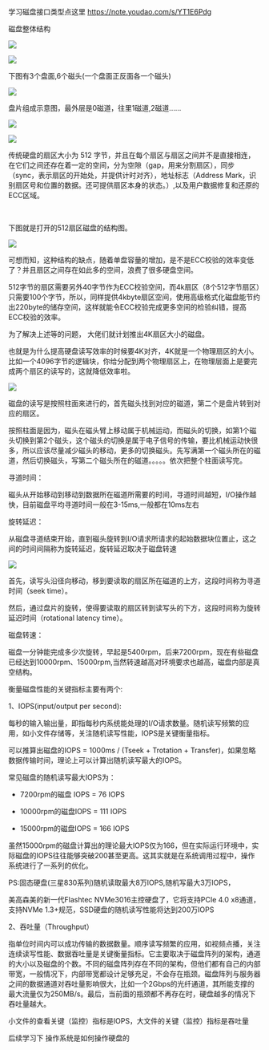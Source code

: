 学习磁盘接口类型点这里 https://note.youdao.com/s/YT1E6Pdg



磁盘整体结构

![](https://gitee.com/hxc8/images3/raw/master/img/202407172245067.jpg)



![](https://gitee.com/hxc8/images3/raw/master/img/202407172245603.jpg)



下图有3个盘面,6个磁头(一个盘面正反面各一个磁头)

![](https://gitee.com/hxc8/images3/raw/master/img/202407172245902.jpg)

盘片组成示意图，最外层是0磁道，往里1磁道,2磁道......



![](https://note.youdao.com/yws/res/63372/F9AF6B70F9864C4CBF45B1349F590799)



![](https://gitee.com/hxc8/images3/raw/master/img/202407172245226.jpg)

传统硬盘的扇区大小为 512 字节，并且在每个扇区与扇区之间并不是直接相连，在它们之间还存在着一定的空间，分为空隙（gap，用来分割扇区），同步（sync，表示扇区的开始处，并提供计时对齐），地址标志（Address Mark，识别扇区号和位置的数据。还可提供扇区本身的状态。）,以及用户数据修复和还原的ECC区域。

 

下图就是打开的512扇区磁盘的结构图。

![](https://gitee.com/hxc8/images3/raw/master/img/202407172245935.jpg)

可想而知，这种结构的缺点，随着单盘容量的增加，是不是ECC校验的效率变低了？并且扇区之间存在如此多的空间，浪费了很多硬盘空间。

512字节的扇区需要另外40字节作为ECC校验空间，而4k扇区（8个512字节扇区）只需要100个字节，所以，同样提供4kbyte扇区空间，使用高级格式化磁盘能节约出220byte的储存空间，这样就能令ECC校验完成更多空间的检验纠错，提高ECC校验的效率。

为了解决上述等的问题， 大佬们就计划推出4K扇区大小的磁盘。



也就是为什么提高硬盘读写效率的时候要4K对齐，4K就是一个物理扇区的大小。比如一个4096字节的逻辑块，你给分配到两个物理扇区上，在物理层面上是要完成两个扇区的读写的，这就降低效率啦。



![](https://gitee.com/hxc8/images3/raw/master/img/202407172245001.jpg)

磁盘的读写是按照柱面来进行的，首先磁头找到对应的磁道，第二个是盘片转到对应的扇区。

按照柱面是因为，磁头在磁头臂上移动属于机械运动，而磁头的切换，如第1个磁头切换到第2个磁头，这个磁头的切换是属于电子信号的传输，要比机械运动快很多，所以应该尽量减少磁头的移动，更多的切换磁头。先写满第一个磁头所在的磁道，然后切换磁头，写第二个磁头所在的磁道。。。。。依次把整个柱面读写完。



寻道时间：

磁头从开始移动到移动到数据所在磁道所需要的时间，寻道时间越短，I/O操作越快，目前磁盘平均寻道时间一般在3-15ms,一般都在10ms左右



旋转延迟：

从磁盘寻道结束开始，直到磁头旋转到I/O请求所请求的起始数据块位置止，这之间的时间间隔称为旋转延迟，旋转延迟取决于磁盘转速



![](https://gitee.com/hxc8/images3/raw/master/img/202407172245890.jpg)

首先，读写头沿径向移动，移到要读取的扇区所在磁道的上方，这段时间称为寻道时间（seek time）。

然后，通过盘片的旋转，使得要读取的扇区转到读写头的下方，这段时间称为旋转延迟时间（rotational latency time）。



磁盘转速：

磁盘一分钟能完成多少次旋转，早起是5400rpm，后来7200rpm，现在有些磁盘已经达到10000rpm、15000rpm,当然转速越高对环境要求也越高，磁盘内部是真空结构。





衡量磁盘性能的关键指标主要有两个:

1、IOPS(input/output per second):

每秒的输入输出量，即指每秒内系统能处理的I/O请求数量。随机读写频繁的应用，如小文件存储等，关注随机读写性能，IOPS是关键衡量指标。

可以推算出磁盘的IOPS = 1000ms / (Tseek + Trotation + Transfer)，如果忽略数据传输时间，理论上可以计算出随机读写最大的IOPS。

常见磁盘的随机读写最大IOPS为： 

- 7200rpm的磁盘 IOPS = 76 IOPS

- 10000rpm的磁盘IOPS = 111 IOPS

- 15000rpm的磁盘IOPS = 166 IOPS



虽然15000rpm的磁盘计算出的理论最大IOPS仅为166，但在实际运行环境中，实际磁盘的IOPS往往能够突破200甚至更高。这其实就是在系统调用过程中，操作系统进行了一系列的优化。



PS:固态硬盘(三星830系列)随机读取最大8万IOPS,随机写最大3万IOPS，

美高森美的新一代Flashtec NVMe3016主控硬盘了，它将支持PCIe 4.0 x8通道，支持NVMe 1.3+规范，SSD硬盘的随机读写性能将达到200万IOPS



2、吞吐量（Throughput）

指单位时间内可以成功传输的数据数量。顺序读写频繁的应用，如视频点播，关注连续读写性能、数据吞吐量是关键衡量指标。它主要取决于磁盘阵列的架构，通道的大小以及磁盘的个数。不同的磁盘阵列存在不同的架构，但他们都有自己的内部带宽，一般情况下，内部带宽都设计足够充足，不会存在瓶颈。磁盘阵列与服务器之间的数据通道对吞吐量影响很大，比如一个2Gbps的光纤通道，其所能支撑的最大流量仅为250MB/s。最后，当前面的瓶颈都不再存在时，硬盘越多的情况下吞吐量越大。



小文件的查看关键（监控）指标是IOPS，大文件的关键（监控）指标是吞吐量







后续学习下 操作系统是如何操作硬盘的

























































































